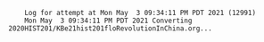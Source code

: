         Log for attempt at Mon May  3 09:34:11 PM PDT 2021 (12991)
        Mon May  3 09:34:11 PM PDT 2021 Converting 2020HIST201/KBe21hist201floRevolutionInChina.org...

